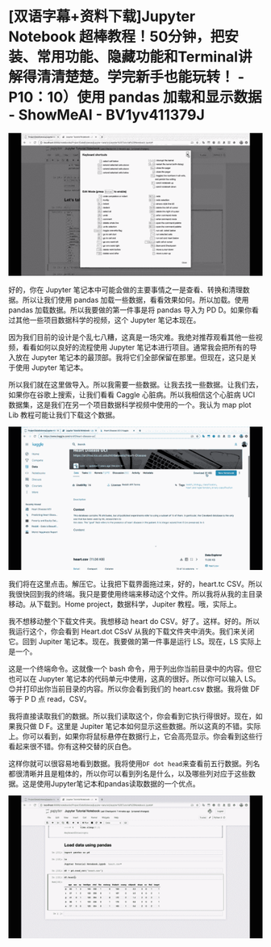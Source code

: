# [双语字幕+资料下载]Jupyter Notebook 超棒教程！50分钟，把安装、常用功能、隐藏功能和Terminal讲解得清清楚楚。学完新手也能玩转！ - P10：10）使用 pandas 加载和显示数据 - ShowMeAI - BV1yv411379J

![](img/40f6b2bf3ea276bf57a2926301aad74e_0.png)

好的，你在 Jupyter 笔记本中可能会做的主要事情之一是查看、转换和清理数据。所以让我们使用 pandas 加载一些数据，看看效果如何。所以加载。使用 pandas 加载数据。所以我要做的第一件事是将 pandas 导入为 PD D。如果你看过其他一些项目数据科学的视频，这个 Jupyter 笔记本现在。

因为我们目前的设计是个乱七八糟，这真是一场灾难。我绝对推荐观看其他一些视频，看看如何以良好的流程使用 Jupyter 笔记本进行项目。通常我会把所有的导入放在 Jupyter 笔记本的最顶部。我将它们全部保留在那里。但现在，这只是关于使用 Jupyter 笔记本。

所以我们就在这里做导入。所以我需要一些数据。让我去找一些数据。让我们去，如果你在谷歌上搜索，让我们看看 Caggle 心脏病。所以我相信这个心脏病 UCI 数据集，这是我们在另一个项目数据科学视频中使用的一个。我认为 map plot Lib 教程可能让我们下载这个数据。

![](img/40f6b2bf3ea276bf57a2926301aad74e_2.png)

我们将在这里点击。解压它。让我把下载界面拖过来，好的，heart.tc CSV。所以我很快回到我的终端。我只是要使用终端来移动这个文件。所以我将从我的主目录移动。从下载到。Home project，数据科学，Jupiter 教程。哦，实际上。

我不想移动整个下载文件夹。我想移动 heart do CSV。好了。这样。好的。所以我运行这个，你会看到 Heart.dot CSsV 从我的下载文件夹中消失。我们来关闭它。回到 Jupiter 笔记本。现在。我要做的第一件事是运行 LS。现在，LS 实际上是一个。

这是一个终端命令。这就像一个 bash 命令，用于列出你当前目录中的内容。但它也可以在 Jupyter 笔记本的代码单元中使用，这真的很好。所以你可以输入 LS。😊并打印出你当前目录的内容。所以你会看到我们的 heart.csv 数据。我将做 DF 等于 P D 点 read，CSV。

我将直接读取我们的数据。所以我们读取这个，你会看到它执行得很好。现在，如果我只做 D F。这里是 Jupiter 笔记本如何显示这些数据。所以这真的不错。实际上。你可以看到，如果你将鼠标悬停在数据行上，它会高亮显示。你会看到这些行看起来很不错。你有这种交替的灰白色。

这样你就可以很容易地看到数据。我将使用`DF dot head`来查看前五行数据。列名都很清晰并且是粗体的，所以你可以看到列名是什么，以及哪些列对应于这些数据。这是使用Jupyter笔记本和pandas读取数据的一个优点。

![](img/40f6b2bf3ea276bf57a2926301aad74e_4.png)
